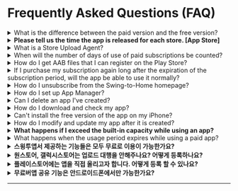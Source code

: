 # Frequently Asked Questions (FAQ)

<details>

<summary>What is the difference between the paid version and the free version?</summary>

**The first difference between a paid version and a free version is being able to launch (commercialized) in the Store and not being able to do it.**

\-Free is only available as an Android phone installation file, and paid can be commercialized and released on Play Store, App Store, etc.

\-The paid version can be distributed to stores such as the Play Store, the App Store, etc., so you can release apps that you have created in the Store.

**Secondly, there is a difference in capacity.**

The Free version comes with a basic 100MB, while the paid version offers 2GB to 50 GB. (Depending on the product, the amount of the paid version app varies)

**The third difference is, that number of app productions is different.**

Paid users can create up to 10 apps per account, and free users can create up to 3 apps per account.

In addition, there are differences in the number of bulletin board productions, the establishment of group chat rooms, and the limit of the number of users.&#x20;

Most features are also available in the free version, so try it out for free and switch to paid if necessary.

**☞ **<mark style="color:blue;">**How to use the Swing2App service?**</mark>

</details>

<details>

<summary><strong>Please tell us the time the app is released for each store. [App Store]</strong></summary>

**\[App Store]**

App Store review period 7 days

If there are no issues with the review, the release will be released within 7 days, but the release date may be even later because the review is often rejected.

Therefore, please allow plenty of time to apply, and be sure to check the feedback on the reasons for the rejection of the app.

**\[PlayStore]**

Play Store review period takes 7 days

If there are no issues with the review, the release will be immediately after the above review period, but the PlayStore may also be delayed in the release date if the review is declined.

Please allow some time to apply.

</details>

<details>

<summary>What is a Store Upload Agent?</summary>

A paid version of the app (an app that has paid for a paid app subscription) will be available for commercialization by launching in stores such as the Play Store and the App Store.

At this time, those who have difficulty launching directly to the store can apply for an upload agency by swing.

On behalf of Swing-to-App, we'll put your app on the Store.

**In other words, putting an app created by a user on the Store instead is called an upload agency.**

Therefore, **if you request an upload agency, you can apply by purchasing \[App Store Upload Ticket 20,000 KRW], \[Play Store Upload Ticket 10,000 KRW] on the **<mark style="color:blue;">**Swing Payment – Swing Pass, Ticket Purchase page.**</mark>

After purchasing, you will need to apply for an upload to complete the application. <mark style="color:blue;">**Go to the Version Control →App Creation History menu**</mark>**, and select the \[Request to upload to Play Store] or \[Request for App Store Upload] button in the Market Registration box.**

\*The Play Store allows individual uploads, so if you can upload them yourself, you don't need to buy an upload ticket.

\*The App Store cannot be uploaded directly by the user and can only be released by the upload agency.

</details>

<details>

<summary>When will the number of days of use of paid subscriptions be counted?</summary>

Paid subscriptions are counted for days from the date the pass is paid.

For example, if you paid on March 4th, the period of use starts on the 4th.

**If you need to put your app on the stove, please purchase a paid pass and upload ticket after the app is finished creating.**

</details>

<details>

<summary>How do I get AAB files that I can register on the Play Store?</summary>

AAB files are not available in the free version of the app, but only in the paid version of the app where you have purchased a subscription to the paid app.

(Free version app users can only provide APK file)

Please update the app once more after purchasing the paid app subscription provided by the Swing To App. \*Select \[Update App button] in App Creation

When the authoring is complete, a button will be created on the app production history page → the version control → app operation.

</details>

<details>

<summary>If I purchase my subscription again long after the expiration of the subscription period, will the app be able to use it normally?</summary>

If I purchase my subscription again long after the expiration of the subscription period, will the app be able to use it normally?

Yes, the expiration of the subscription period does not delete the app, so you can purchase it later.

The app will switch to the free version.

<mark style="color:red;">\*Users who download the app from the App Store or Play Store when switching to the free version will not be able to use the app.</mark>

So if you buy your pass again later, the app will be automatically restored and you can use it normally.

Apps from users who downloaded apps from the Store will also be restored to normal.

However, after the launch of the app such as the app store, play store, etc., we will check whether it is being used well.

At this time, <mark style="color:red;">if the app is discontinued, it will be removed from the store because it is not a normal app, so when the period of use ends, it is recommended that you repurchase the subscription and extend the use as soon as possible.</mark>

When an app is deleted from the Store, it can sometimes be difficult to restore the app again, and all existing users will be lost.

</details>

<details>

<summary>How do I unsubscribe from the Swing-to-Home homepage?</summary>

To cancel your membership, you can select your profile in the upper right corner of the Swing-To homepage app operation page → edit your internal information → select Cancel Membership.

The ID you withdrew cannot be recovered, and you cannot rejoin with the same ID in the future.

When you unsubscribe, all apps and content you created will be deleted, so please choose carefully.

</details>

<details>

<summary>How do I set up App Manager?</summary>

Even if you're the creator of the app, **you will need to change the rating as an administrator before you can use the app as an administrator.**

**\[How to set up the app manager]**

1.Please register in the app first.

2.On the swing homepage, go to the → app operation page →Push & Member → Member Inquiry Page.

3.On the member inquiry page, select the member you want to change to an administrator, and then select the → 'Administrator' from the 'User' of the current group information → and select the \[Change Group] button.

When you have finished making the change, you are done changing the administrator level. \~!!&#x20;

**☞ \*\*\*\* **<mark style="color:blue;">**\[Check the video on how to set up the app manager]**</mark>

</details>

<details>

<summary>Can I delete an app I've created?</summary>

Can I delete an app I've created?

Yes, you can delete the apps you created yourself. To uninstall an app, <mark style="color:blue;">**go to the \[Manage Retained Apps] page → the menu → the App Operation page and there is a \[App Uninstall] button.**</mark>

You can select the button to delete the app.

<mark style="color:red;">**\[Precautions]**</mark>

\* You can delete it when you have more than 2 apps.

\*Deleted apps will not be restored, so please think carefully about it.

\*Please note that paid users do not want the app to be uninstalled until the end of the paid period.

</details>

<details>

<summary>How do I download and check my app?</summary>

\*There are 2 ways to download and check the created app on your phone.

\*Android phones can be checked by installing the app on the phone, and it is available as a preview on the iPhone.

**1) Check the app preview**

Please download the \[Swing to App] official app from the App Store and Play Store.

After launching the app, select the \[App Preview] menu at the top of the → category → in the administrator login window, log in with the account you have subscribed to for the Swing-to-App.

In the app preview, you can see a list of apps created by the swing-to-app app.

**-iPhone: You can check it by pressing the preview button**

**- Android: Preview or check app download**

\*Please note that the iPhone will only be previewed and not downloaded.

(Apps created with Push and WebView cannot be viewed on iPhone)

**2) Install Android phone APK file \*Only available on Android phones**

When you make a request to create an app, an APK file will be sent to the user by e-mail.

You can download the APK file to your phone and install the app. You can also download APK files from swing <mark style="color:blue;">**app operation page → version control →app production history**</mark>

</details>

<details>

<summary>Can't install the free version of the app on my iPhone?</summary>

Yes, iPhones are not allowed to install and download the free version of the app.

The free version of the app created by Swing To App can only be downloaded and installed on Android phones.

**The iPhone is only required to use apps downloaded from the official AppStore due to the policy.**

**Instead, iPhone users can check out the app in a preview.**

If you use \[App Preview] in the official Swing-to-App app, you can check the apps created on the iPhone by 'Preview'.

**\[How to use the swing preview]**

1\)Please download the official \[Swing to App] app from the App Store.

2\)After launching the app, select the \[App Preview] menu at the top of the → category → In the administrator login window, please log in with the account you have subscribed to the Swing-to-App account.

3\)In the app preview, you can see the list of apps created by the swing-to-app app.

\*Prototype- Apps built with Push, WebView cannot be viewed with the swing preview.

</details>

<details>

<summary>How do I modify and update my app after it is created?</summary>

The Swing-to-App has no app modification and update restrictions and is freely available by modifying its content.

Since there is no separate task page for modifying (updating) the content of the app, please go to the \[App Creation Page] and proceed with the same when you make the modification.

You can overwrite existing apps and keep updating.

After saving, press the **\[Update App]** button to update it back to the new version and recreate it.

</details>

<details>

<summary><strong>What happens if I exceed the built-in capacity while using an app?</strong></summary>

**If you exceed your capacity, your app will be suspended after 3 days of capacity overage.**

**\*If the capacity is exceeded, we will notify you by e-mail or text. (Text messages are sent only when the number is registered)**

Suspension of an app due to an overcapacity is the same as the expiration of the subscription period.

The app won't be deleted, but when you launch it, you'll get a message that says "Your subscription has expired" and the app will automatically freeze.

Users who have previously downloaded the app from the market will also be restricted from using the app when the message appears.

**\*For paid users, please note that if the capacity is exceeded, the app will be suspended even if the paid app period remains.**

Therefore, before the capacity is exceeded, please purchase and apply the amount of capacity you are lacking by purchasing a separate capacity add-on product.&#x20;

**☞ **<mark style="color:blue;">**\[Go to Swing Payment Page]**</mark>

You can also free up capacity by deleting unnecessary posts from the App Operations page → Service Management → Resource Management page.&#x20;

**☞ **<mark style="color:blue;">**\[Go to see how to use resource management]**</mark>

</details>

<details>

<summary>What happens when the usage period expires while using a paid app?</summary>

**If you do not pay for the subscription again after the expiration of the paid app usage period, the use of the app will be suspended.**

Apps released to the Store won't be deleted or lost, **but when you launch the app early, you'll get a "Your subscription has expired" message and the app won't run.**

**Users who have previously downloaded the app from Stowe will also be restricted from using the app when the message appears.**

If you pay for your subscription again, you will not receive the message, and you will be able to use the app again normally.

**\[Expired Use Message Window]**

If you want to use the app for free again, please delete the app that was previously installed on your phone and re-create the app in a new version after the end of the period.

After the end of the paid trial period, the version is a free version, so you can use it as a free app.

However, since it is a conversion to a free app, it is not possible to distribute it in the Store.

</details>

<details>

<summary><strong>스윙투앱서 제공하는 기능들은 모두 무료로 이용이 가능한가요?</strong></summary>

**네 무료로 모두 이용하실 수 있습니다.**

스윙투은 앱제작 및 앱운영이 모두 무료로 제공됩니다.

따라서 사용자분들은 이용제한 없이 무료로 모든 기능들을 이용해주시면 됩니다.

</details>

<details>

<summary><strong>원스토어, 갤럭시스토어는 업로드 대행을 안해주나요? 어떻게 등록하나요?</strong></summary>

네 원스토어와 갤럭시스토어 스윙투앱에서 업로드 대행을 하지 않습니다.

사용자분이 직접 출시 진행해주셔야 합니다.

원스토어, 갤럭시스토어 앱 등록방법은 당사 매뉴얼로도 제공해드리고 있으니 보시면서 진행해주시기 바랍니다.

**☞** [**\[원스토어 앱 출시 방법 보러가기\]**](https://wp.swing2app.co.kr/knowledgebase/onestore/)

**☞**[**\[갤럭시스토어 앱 출시 방법 보러가기\]**](https://wp.swing2app.co.kr/knowledgebase/galaxystore/)\*\*\*\*

</details>

<details>

<summary><strong>플레이스토어에는 앱을 직접 올리고자 합니다. 어떻게 등록 할 수 있나요?</strong></summary>

앱제작 완료 후, 유료앱 이용권 구매 후 AAB파일을 등록하여 올릴 수 있습니다.

플레이스토어 앱 등록(출시)방법은 매뉴얼로 제공해드리고 있습니다. (플레이스토어 앱 등록에 관련된 상담은 해드리지 않습니다)

매뉴얼 보시면서 진행해주시기 바랍니다.

**☞** [**\[플레이스토어 앱 출시방법\]**](https://wp.swing2app.co.kr/knowledgebase/playstore-apprelease/)

</details>

<details>

<summary><strong>무료버앱 공유 기능은 안드로이드폰에서만 가능한가요?</strong></summary>

네 무료버전앱에서의 공유하기(앱 공유, 게시판, 게시물 공유 등)기능은 안드로이드폰에서만 가능합니다.

안드로이드 ↔ 안드로이드 폰으로만 공유가 가능합니다.

아이폰은 무료버전앱 설치가 되지 않기 때문에 공유 기능을 이용할 수 없습니다. 앱스토어에 출시 후 이용 가능합니다.

</details>

***
